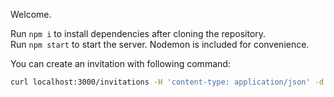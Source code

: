 Welcome.

Run `npm i` to install dependencies after cloning the repository.  
Run `npm start` to start the server. Nodemon is included for convenience.

You can create an invitation with following command:
```bash
curl localhost:3000/invitations -H 'content-type: application/json' -d '{"inviterId":"user1","email":"aa@asdf.com"}'
```

